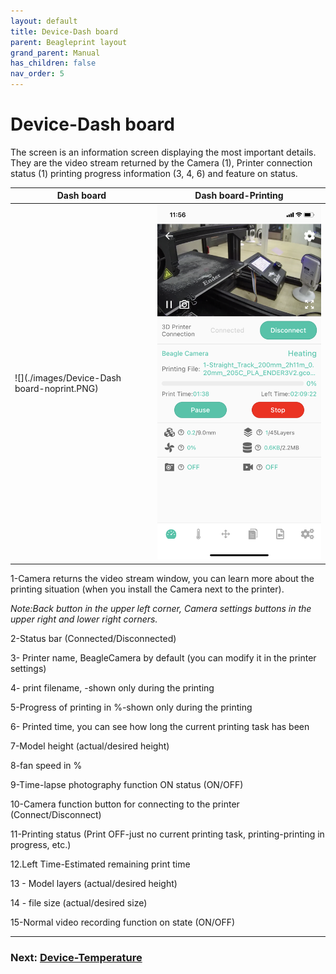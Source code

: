 ```yaml
---
layout: default
title: Device-Dash board
parent: Beagleprint layout
grand_parent: Manual
has_children: false
nav_order: 5
---
```


# Device-Dash board

The screen is an information screen displaying the most important details. They are the video stream returned by the Camera (1), Printer connection status (1) printing progress information (3, 4, 6) and feature on status.

|Dash board|Dash board-Printing|
|-|-|
|![](./images/Device-Dash board-noprint.PNG)|![](./images/Device-Printing-Dash.PNG)|

1-Camera returns the video stream window, you can learn more about the printing situation (when you install the Camera next to the printer).

_Note:Back button in the upper left corner, Camera settings buttons in the upper right and lower right corners._

2-Status bar (Connected/Disconnected)

3- Printer name, BeagleCamera by default (you can modify it in the printer settings)

4- print filename, -shown only during the printing

5-Progress of printing in %-shown only during the printing

6- Printed time, you can see how long the current printing task has been

7-Model height (actual/desired height)

8-fan speed in %

9-Time-lapse photography function ON status (ON/OFF)

10-Camera function button for connecting to the printer (Connect/Disconnect)

11-Printing status (Print OFF-just no current printing task, printing-printing in progress, etc.)

12.Left Time-Estimated remaining print time

13 - Model layers (actual/desired height)

14 - file size (actual/desired size)

15-Normal video recording function on state (ON/OFF)


---
### Next: [Device-Temperature](./Beagleprint_Device_Temperature.md)
